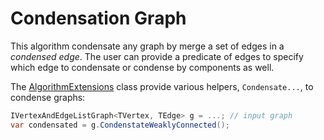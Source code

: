 # Condensation Graph

This algorithm condensate any graph by merge a set of edges in a _condensed edge_. The user can provide a predicate of edges to specify which edge to condensate or condense by components as well.

The [AlgorithmExtensions](AlgorithmExtensions) class provide various helpers, ```Condensate...```, to condense graphs:

```csharp
IVertexAndEdgeListGraph<TVertex, TEdge> g = ...; // input graph
var condensated = g.CondenstateWeaklyConnected();
```